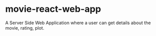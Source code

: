 # movie-react-web-app
A Server Side Web Application where a user can get details about the movie, rating, plot.
